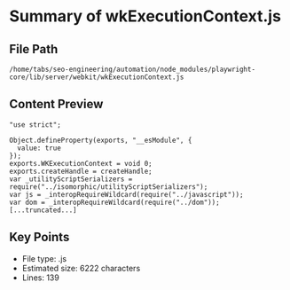 # Summary of wkExecutionContext.js
  
## File Path
`/home/tabs/seo-engineering/automation/node_modules/playwright-core/lib/server/webkit/wkExecutionContext.js`

## Content Preview
```
"use strict";

Object.defineProperty(exports, "__esModule", {
  value: true
});
exports.WKExecutionContext = void 0;
exports.createHandle = createHandle;
var _utilityScriptSerializers = require("../isomorphic/utilityScriptSerializers");
var js = _interopRequireWildcard(require("../javascript"));
var dom = _interopRequireWildcard(require("../dom"));
[...truncated...]
```

## Key Points
- File type: .js
- Estimated size: 6222 characters
- Lines: 139
